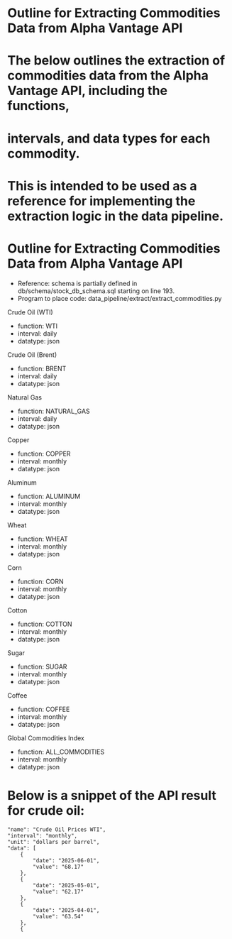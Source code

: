 # Outline for Extracting Commodities Data from Alpha Vantage API


# The below outlines the extraction of commodities data from the Alpha Vantage API, including the functions, 
# intervals, and data types for each commodity.

# This is intended to be used as a reference for implementing the extraction logic in the data pipeline.

# Outline for Extracting Commodities Data from Alpha Vantage API

- Reference: schema is partially defined in db/schema/stock_db_schema.sql starting on line 193.
- Program to place code: data_pipeline/extract/extract_commodities.py

Crude Oil (WTI)
- function: WTI
- interval: daily
- datatype: json

Crude Oil (Brent)
- function: BRENT
- interval: daily
- datatype: json

Natural Gas
- function: NATURAL_GAS
- interval: daily
- datatype: json

Copper
- function: COPPER
- interval: monthly
- datatype: json

Aluminum
- function: ALUMINUM
- interval: monthly
- datatype: json

Wheat
- function: WHEAT
- interval: monthly
- datatype: json

Corn
- function: CORN
- interval: monthly
- datatype: json

Cotton
- function: COTTON
- interval: monthly
- datatype: json

Sugar
- function: SUGAR
- interval: monthly
- datatype: json

Coffee
- function: COFFEE
- interval: monthly
- datatype: json

Global Commodities Index
- function: ALL_COMMODITIES
- interval: monthly
- datatype: json


# Below is a snippet of the API result for crude oil:
    "name": "Crude Oil Prices WTI",
    "interval": "monthly",
    "unit": "dollars per barrel",
    "data": [
        {
            "date": "2025-06-01",
            "value": "68.17"
        },
        {
            "date": "2025-05-01",
            "value": "62.17"
        },
        {
            "date": "2025-04-01",
            "value": "63.54"
        },
        {